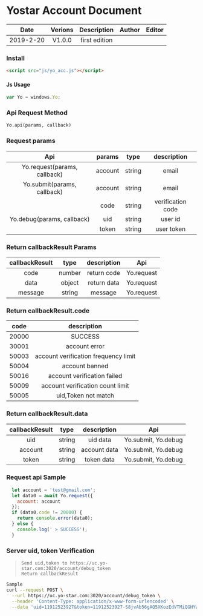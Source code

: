 # Yostar Account Document

| Date | Verions | Description | Author | Editor |
| :---: | :---: | :---: |  :---: | :---: |
| 2019-2-20 | V1.0.0 | first edition |   |   |

### Install
```html
<script src="js/yo_acc.js"></script>
```

#### Js Usage 
```javascript
var Yo = windows.Yo;
```

### Api Request Method
```html
Yo.api(params, callback)
```
### Request params
| Api | params | type | description |
| :---: | :---: | :---: | :---: |
| Yo.request(params, callback) | account | string | email  |
| Yo.submit(params, callback)  | account | string | email  |
|                              | code    | string | verification code    |
| Yo.debug(params, callback)   | uid     | string | user id    |
|                              | token   | string | user token |



### Return callbackResult Params

| callbackResult | type | description | Api |
| :---: | :---: | :---: | :---: | 
| code | number | return code  | Yo.request<br> |
| data | object | return data  | Yo.request |
| message  | string | message    | Yo.request |

### Return callbackResult.code 
| code | description |
| :---: | :---: | 
| 20000 | SUCCESS | 
| 30001 | account error |
| 50003 | account verification frequency limit |
| 50004 | account banned |
| 50016 | account verification failed |
| 50009 | account verification count limit |
| 50005 | uid,Token not match |

### Return callbackResult.data

| callbackResult | type | description | Api |
| :---: | :---: | :---: | :---: | 
| uid | string | uid data | Yo.submit, Yo.debug |
| account | string | account data  | Yo.submit, Yo.debug |
| token  | string | token data | Yo.submit, Yo.debug |



### Request api Sample
```javascript
  let account = 'test@gmail.com';
  let data0 = await Yo.request({
    account: account
  });
  if (data0.code != 20000) {
    return console.error(data0);
  } else {
    console.log(' > SUCCESS');
  }
```

### Server uid, token Verification
> ```
> Send uid,token to https://uc.yo-star.com:3020/account/debug_token
> Return callbackResult
> ```
```bash
Sample
curl --request POST \
  --url https://uc.yo-star.com:3020/account/debug_token \
  --header 'Content-Type: application/x-www-form-urlencoded' \
  --data 'uid=11912523927&token=11912523927-S8jvAb56gAQ5XKozEdVTMiQGHYwfQvZgixMSLq2XbX6C8uNySpdiuTjdmZwMdQCBxkjTYjXkDuBzzUlyK11UVg'
```
